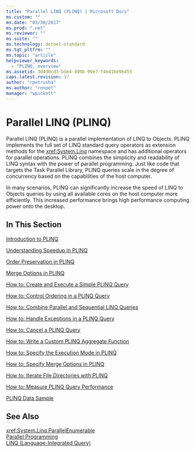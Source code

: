 ```yaml
---
title: "Parallel LINQ (PLINQ) | Microsoft Docs"
ms.custom: ""
ms.date: "03/30/2017"
ms.prod: ".net"
ms.reviewer: ""
ms.suite: ""
ms.technology: dotnet-standard
ms.tgt_pltfrm: ""
ms.topic: "article"
helpviewer_keywords: 
  - "PLINQ, overview"
ms.assetid: 3d4d0cd3-bde4-490b-99e7-f4e41be96455
caps.latest.revision: 17
author: "rpetrusha"
ms.author: "ronpet"
manager: "wpickett"
---
```

# Parallel LINQ (PLINQ)
Parallel LINQ (PLINQ) is a parallel implementation of LINQ to Objects. PLINQ implements the full set of LINQ standard query operators as extension methods for the <xref:System.Linq> namespace and has additional operators for parallel operations. PLINQ combines the simplicity and readability of LINQ syntax with the power of parallel programming. Just like code that targets the Task Parallel Library, PLINQ queries scale in the degree of concurrency based on the capabilities of the host computer.  
  
 In many scenarios, PLINQ can significantly increase the speed of LINQ to Objects queries by using all available cores on the host computer more efficiently. This increased performance brings high performance computing power onto the desktop.  
  
## In This Section  
 [Introduction to PLINQ](../../../docs/standard/parallel-programming/introduction-to-plinq.md)  
  
 [Understanding Speedup in PLINQ](../../../docs/standard/parallel-programming/understanding-speedup-in-plinq.md)  
  
 [Order Preservation in PLINQ](../../../docs/standard/parallel-programming/order-preservation-in-plinq.md)  
  
 [Merge Options in PLINQ](../../../docs/standard/parallel-programming/merge-options-in-plinq.md)  
  
 [How to: Create and Execute a Simple PLINQ Query](../../../docs/standard/parallel-programming/how-to-create-and-execute-a-simple-plinq-query.md)  
  
 [How to: Control Ordering in a PLINQ Query](../../../docs/standard/parallel-programming/how-to-control-ordering-in-a-plinq-query.md)  
  
 [How to: Combine Parallel and Sequential LINQ Queries](../../../docs/standard/parallel-programming/how-to-combine-parallel-and-sequential-linq-queries.md)  
  
 [How to: Handle Exceptions in a PLINQ Query](../../../docs/standard/parallel-programming/how-to-handle-exceptions-in-a-plinq-query.md)  
  
 [How to: Cancel a PLINQ Query](../../../docs/standard/parallel-programming/how-to-cancel-a-plinq-query.md)  
  
 [How to: Write a Custom PLINQ Aggregate Function](../../../docs/standard/parallel-programming/how-to-write-a-custom-plinq-aggregate-function.md)  
  
 [How to: Specify the Execution Mode in PLINQ](../../../docs/standard/parallel-programming/how-to-specify-the-execution-mode-in-plinq.md)  
  
 [How to: Specify Merge Options in PLINQ](../../../docs/standard/parallel-programming/how-to-specify-merge-options-in-plinq.md)  
  
 [How to: Iterate File Directories with PLINQ](../../../docs/standard/parallel-programming/how-to-iterate-file-directories-with-plinq.md)  
  
 [How to: Measure PLINQ Query Performance](../../../docs/standard/parallel-programming/how-to-measure-plinq-query-performance.md)  
  
 [PLINQ Data Sample](../../../docs/standard/parallel-programming/plinq-data-sample.md)  
  
## See Also  
 <xref:System.Linq.ParallelEnumerable>   
 [Parallel Programming](../../../docs/standard/parallel-programming/index.md)   
 [LINQ (Language-Integrated Query)](https://msdn.microsoft.com/library/bb397926.aspx)
